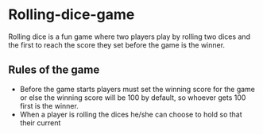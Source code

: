 # Rolling-dice-game

Rolling dice is a fun game where two players play by rolling two dices and the first to reach the score they set before the game is the winner.

## Rules of the game
- Before the game starts players must set the winning score for the game or else the winning score will be 100 by default, so whoever gets 100 first is the winner.
- When a player is rolling the dices he/she can choose to hold so that their current 